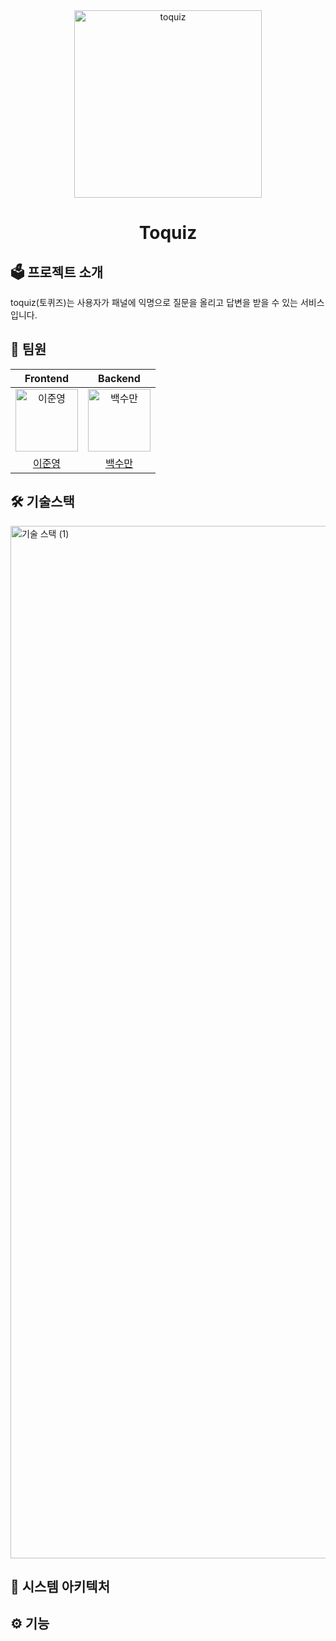 
<div style="text-align: center">
<img src="https://user-images.githubusercontent.com/72093196/235161403-da40733a-2f9f-4acf-932e-28cab2d316da.png" width=300 alt="toquiz">

# Toquiz
</div>

## 🗳 프로젝트 소개
toquiz(토퀴즈)는 사용자가 패널에 익명으로 질문을 올리고 답변을 받을 수 있는 서비스입니다.

## 👫 팀원

|                                                               Frontend                                                                |                                                                Backend                                                                 |
|:-------------------------------------------------------------------------------------------------------------------------------------:|:--------------------------------------------------------------------------------------------------------------------------------------:|
| <img src="https://user-images.githubusercontent.com/72093196/235164625-9c419f41-b87c-4a25-9223-c88753dbee49.jpg" width=100 alt="이준영"> | <img src="https://user-images.githubusercontent.com/72093196/235164058-74742c98-a7de-4ccf-a140-2702733ab53d.jpeg" width=100 alt="백수만">| 
|[이준영]("https://github.com/leegwae")|[백수만]("https://github.com/soomanbaek")|

## 🛠️ 기술스택
<img width="1652" alt="기술 스택 (1)" src="https://user-images.githubusercontent.com/72093196/235558564-bb601b6e-4f8e-40ed-9229-f6e284947c73.png">

## 🕋 시스템 아키텍처

## ⚙️ 기능